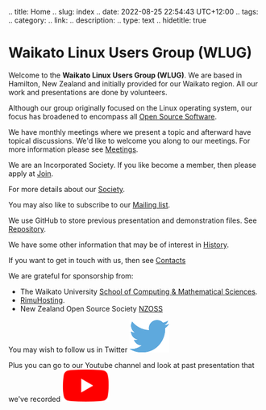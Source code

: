 .. title: Home
.. slug: index
.. date: 2022-08-25 22:54:43 UTC+12:00
.. tags: 
.. category: 
.. link: 
.. description: 
.. type: text
.. hidetitle: true
<!---
Draft completed: 2022-Aug-29 Ian Stewart

-->
# Waikato Linux Users Group (WLUG)

Welcome to the **Waikato Linux Users Group (WLUG)**. We are based in Hamilton, New Zealand and initially provided for our Waikato region. All our work and presentations are done by volunteers.

Although our group originally focused on the Linux operating system, our focus has broadened to encompass all [Open Source Software](https://en.wikipedia.org/wiki/Open-source_software).

We have monthly meetings where we present a topic and afterward have topical discussions. We'd like to welcome you along to our meetings. For more information please see [Meetings](/meetings/).

We are an Incorporated Society. If you like become a member, then please apply at [Join](/join/).

For more details about our [Society](/society/).

You may also like to subscribe to our [Mailing list](/mail/).

We use GitHub to store previous presentation and demonstration files. See [Repository](/repository/).

We have some other information that may be of interest in [History](/history/).

If you want to get in touch with us, then see [Contacts](/contants/)

We are grateful for sponsorship from:

* The Waikato University [School of Computing & Mathematical Sciences](https://www.cms.waikato.ac.nz/).
* [RimuHosting](https://rimuhosting.com/).
* New Zealand Open Source Society [NZOSS](https://nzoss.nz/)

You may wish to follow us in Twitter
[![Twitter](/images/twitter.png)](https://twitter.com/WaikatoLUG)

Plus you can go to our Youtube channel and look at past presentation that we've recorded
[![Youtube](/images/youtube.png)](https://www.youtube.com/channel/UCf5L8RezX7TqDdI2uZjbe-Q)



